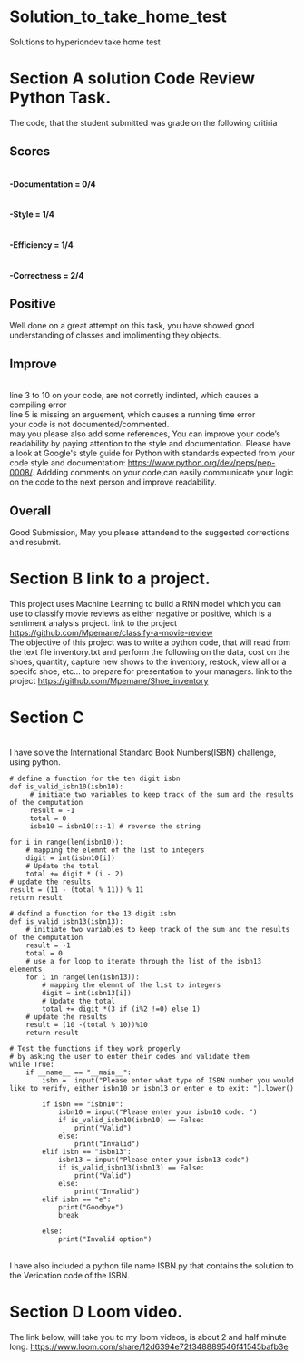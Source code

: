 # Solution_to_take_home_test
Solutions to hyperiondev take home test
# Section A solution Code Review Python Task.
The code, that the student submitted was grade on the following critiria
## Scores
####  <br /> -Documentation = 0/4
#### <br /> -Style = 1/4
#### <br /> -Efficiency = 1/4
#### <br /> -Correctness = 2/4
## Positive
Well done on a great attempt on this task, you  have showed good understanding of classes and implimenting they objects.
## Improve
<br /> line 3 to 10 on your code, are not corretly indinted, which causes a compiling error
<br /> line 5 is missing an arguement, which causes a running time error
<br /> your code is not documented/commented.
<br /> may you please also add some references, 
 You can improve your code’s readability by paying attention to the style and documentation. Please have a look at Google's style guide for Python with standards expected from your code style and documentation: https://www.python.org/dev/peps/pep-0008/. Addding comments on your code,can easily communicate your logic on the code to the next person and improve readability.
## Overall
Good Submission, May you please attandend to the suggested corrections and resubmit.
# Section B link to a project.
This project uses Machine Learning to build a RNN model which you can use to classify movie reviews as either negative or positive, which is a sentiment analysis project. link to the project https://github.com/Mpemane/classify-a-movie-review
<br />The objective of this project was to write a python code, that will read from the text file inventory.txt and perform the following on the data, cost on the shoes, quantity, capture new shows to the inventory, restock, view all or a specifc shoe, etc... to prepare for presentation to your managers. link to the project https://github.com/Mpemane/Shoe_inventory

# Section C 
<br />I have solve the International Standard Book Numbers(ISBN) challenge, using python.

    # define a function for the ten digit isbn
    def is_valid_isbn10(isbn10):
         # initiate two variables to keep track of the sum and the results of the computation
         result = -1
         total = 0
         isbn10 = isbn10[::-1] # reverse the string
    
    for i in range(len(isbn10)):
        # mapping the elemnt of the list to integers
        digit = int(isbn10[i])
        # Update the total
        total += digit * (i - 2)
    # update the results
    result = (11 - (total % 11)) % 11
    return result

    # defind a function for the 13 digit isbn
    def is_valid_isbn13(isbn13):
        # initiate two variables to keep track of the sum and the results of the computation
        result = -1
        total = 0
        # use a for loop to iterate through the list of the isbn13 elements
        for i in range(len(isbn13)):
            # mapping the elemnt of the list to integers
            digit = int(isbn13[i])
            # Update the total
            total += digit *(3 if (i%2 !=0) else 1)
        # update the results
        result = (10 -(total % 10))%10
        return result

    # Test the functions if they work properly
    # by asking the user to enter their codes and validate them
    while True:
        if __name__ == "__main__":
            isbn =  input("Please enter what type of ISBN number you would like to verify, either isbn10 or isbn13 or enter e to exit: ").lower()
        
            if isbn == "isbn10":
                isbn10 = input("Please enter your isbn10 code: ")
                if is_valid_isbn10(isbn10) == False:
                    print("Valid")
                else:
                    print("Invalid")
            elif isbn == "isbn13":
                isbn13 = input("Please enter your isbn13 code")
                if is_valid_isbn13(isbn13) == False:
                    print("Valid")
                else:
                    print("Invalid")
            elif isbn == "e":
                print("Goodbye")
                break
            
            else:
                print("Invalid option")
<br /> I have also included a python file name ISBN.py that contains the solution to the Verication code of the ISBN.
# Section D Loom video.
The link below, will take you to my loom videos, is about 2 and half minute long.
https://www.loom.com/share/12d6394e72f348889546f41545bafb3e

